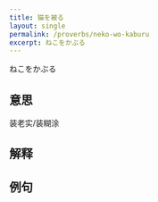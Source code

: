 ```yaml
---
title: 猫を被る
layout: single
permalink: /proverbs/neko-wo-kaburu
excerpt: ねこをかぶる
---
```


ねこをかぶる

## 意思

装老实/装糊涂

## 解释

## 例句

